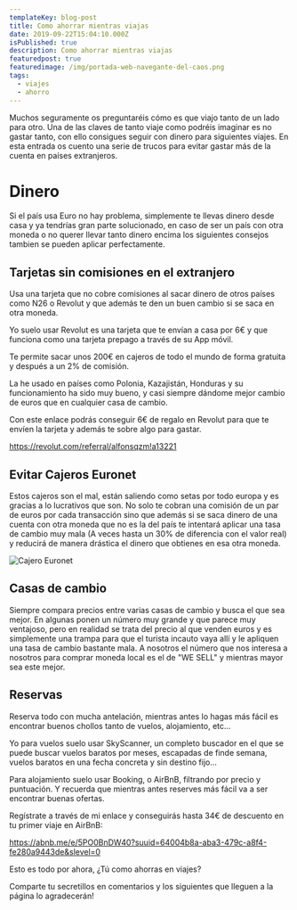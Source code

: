 ```yaml
---
templateKey: blog-post
title: Como ahorrar mientras viajas
date: 2019-09-22T15:04:10.000Z
isPublished: true
description: Como ahorrar mientras viajas
featuredpost: true
featuredimage: /img/portada-web-navegante-del-caos.png
tags:
  - viajes
  - ahorro
---
```

Muchos seguramente os preguntaréis cómo es que viajo tanto de un lado para otro. Una de las claves de tanto viaje como podréis imaginar es no gastar tanto, con ello consigues seguir con dinero para siguientes viajes. En esta entrada os cuento una serie de trucos para evitar gastar más de la cuenta en países extranjeros.

# Dinero

Si el país usa Euro no hay problema, simplemente te llevas dinero desde casa y ya tendrías gran parte solucionado, en caso de ser un país con otra moneda o no querer llevar tanto dinero encima los siguientes consejos tambien se pueden aplicar perfectamente.

## Tarjetas sin comisiones en el extranjero

Usa una tarjeta que no cobre comisiones al sacar dinero de otros países como N26 o Revolut y que además te den un buen cambio si se saca en otra moneda.

Yo suelo usar Revolut es una tarjeta que te envían a casa por 6€ y que funciona como una tarjeta prepago a través de su App móvil.

Te permite sacar unos 200€ en cajeros de todo el mundo de forma gratuita y después a un 2% de comisión.

La he usado en países como Polonia, Kazajistán, Honduras y su funcionamiento ha sido muy bueno, y casi siempre dándome mejor cambio de euros que en cualquier casa de cambio.

Con este enlace podrás conseguir 6€ de regalo en Revolut para que te envíen la tarjeta y además te sobre algo para gastar.

<https://revolut.com/referral/alfonsqzm!a13221>

## **Evitar Cajeros Euronet**

Estos cajeros son el mal, están saliendo como setas por todo europa y es gracias a lo lucrativos que son.
No solo te cobran una comisión de un par de euros por cada transacción sino que además si se saca dinero de una cuenta con otra moneda que no es la del país te intentará aplicar una tasa de cambio muy mala (A veces hasta un 30% de diferencia con el valor real) y reducirá de manera drástica el dinero que obtienes en esa otra moneda.

![Cajero Euronet](/img/Euronet.jpg "Cajero Euronet")

## Casas de cambio

Siempre compara precios entre varias casas de cambio y busca el que sea mejor.
En algunas ponen un número muy grande y que parece muy ventajoso, pero en realidad se trata del precio al que venden euros y es simplemente una trampa para que el turista incauto vaya allí y le apliquen una tasa de cambio bastante mala.
A nosotros el número que nos interesa a nosotros para comprar moneda local es el de "WE SELL" y mientras mayor sea este mejor.

## Reservas

Reserva todo con mucha antelación, mientras antes lo hagas más fácil es encontrar buenos chollos tanto de vuelos, alojamiento, etc...

Yo para vuelos suelo usar SkyScanner, un completo buscador en el que se puede buscar vuelos baratos por meses, escapadas de finde semana, vuelos baratos en una fecha concreta y sin destino fijo...

Para alojamiento suelo usar Booking, o AirBnB, filtrando por precio y puntuación. Y recuerda que mientras antes reserves más fácil va a ser encontrar buenas ofertas.

Regístrate a través de mi enlace y conseguirás hasta 34€ de descuento en tu primer viaje en AirBnB:

<https://abnb.me/e/5PO0BnDW40?suuid=64004b8a-aba3-479c-a8f4-fe280a9443de&slevel=0>

Esto es todo por ahora, ¿Tú como ahorras en viajes? 

Comparte tu secretillos en comentarios y los siguientes que lleguen a la página lo agradecerán!
